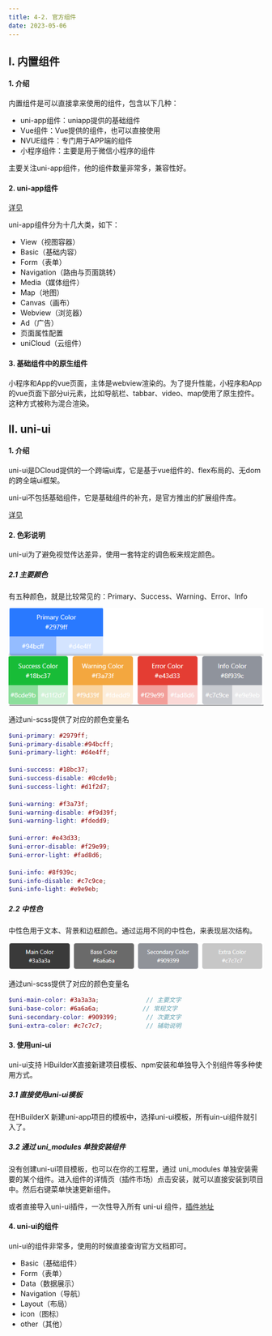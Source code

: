 ```yaml
---
title: 4-2. 官方组件
date: 2023-05-06
---
```

## Ⅰ. 内置组件

#### 1. 介绍
内置组件是可以直接拿来使用的组件，包含以下几种：
- uni-app组件：uniapp提供的基础组件
- Vue组件：Vue提供的组件，也可以直接使用
- NVUE组件：专门用于APP端的组件
- 小程序组件：主要是用于微信小程序的组件

主要关注uni-app组件，他的组件数量非常多，兼容性好。

#### 2. uni-app组件
[详见](https://uniapp.dcloud.net.cn/component/view.html#)  

 uni-app组件分为十几大类，如下：
 - View（视图容器）
 - Basic（基础内容）
 - Form（表单）
 - Navigation（路由与页面跳转）
 - Media（媒体组件）
 - Map（地图）
 - Canvas（画布）
 - Webview（浏览器）
 - Ad（广告）
 - 页面属性配置
 - uniCloud（云组件）

 #### 3. 基础组件中的原生组件
 小程序和App的vue页面，主体是webview渲染的。为了提升性能，小程序和App的vue页面下部分ui元素，比如导航栏、tabbar、video、map使用了原生控件。这种方式被称为混合渲染。

## Ⅱ. uni-ui
#### 1. 介绍
uni-ui是DCloud提供的一个跨端ui库，它是基于vue组件的、flex布局的、无dom的跨全端ui框架。

uni-ui不包括基础组件，它是基础组件的补充，是官方推出的扩展组件库。  

[详见](https://uniapp.dcloud.net.cn/component/uniui/uni-ui.html)

#### 2. 色彩说明
uni-ui为了避免视觉传达差异，使用一套特定的调色板来规定颜色。

##### 2.1 主要颜色
有五种颜色，就是比较常见的：Primary、Success、Warning、Error、Info

![4-2-1](/img/applet/uniapp/4-2-1.jpg)

通过uni-scss提供了对应的颜色变量名
```scss
$uni-primary: #2979ff;
$uni-primary-disable:#94bcff;
$uni-primary-light: #d4e4ff;

$uni-success: #18bc37;
$uni-success-disable: #8cde9b;
$uni-success-light: #d1f2d7;

$uni-warning: #f3a73f;
$uni-warning-disable: #f9d39f;
$uni-warning-light: #fdedd9;

$uni-error: #e43d33;
$uni-error-disable: #f29e99;
$uni-error-light: #fad8d6;

$uni-info: #8f939c;
$uni-info-disable: #c7c9ce;
$uni-info-light: #e9e9eb;
```

##### 2.2 中性色
中性色用于文本、背景和边框颜色。通过运用不同的中性色，来表现层次结构。

![4-2-2](/img/applet/uniapp/4-2-2.jpg)

通过uni-scss提供了对应的颜色变量名
```scss
$uni-main-color: #3a3a3a;             // 主要文字
$uni-base-color: #6a6a6a;            // 常规文字
$uni-secondary-color: #909399;        // 次要文字
$uni-extra-color: #c7c7c7;            // 辅助说明
```

#### 3. 使用uni-ui
uni-ui支持 HBuilderX直接新建项目模板、npm安装和单独导入个别组件等多种使用方式。
##### 3.1 直接使用uni-ui模板
在HBuilderX 新建uni-app项目的模板中，选择uni-ui模板，所有uin-ui组件就引入了。
##### 3.2 通过 uni_modules 单独安装组件
没有创建uni-ui项目模板，也可以在你的工程里，通过 uni_modules 单独安装需要的某个组件。进入组件的详情页（插件市场）点击安装，就可以直接安装到项目中。然后右键菜单快速更新组件。

或者直接导入uni-ui插件，一次性导入所有 uni-ui 组件，[插件地址](https://ext.dcloud.net.cn/plugin?id=55)

#### 4. uni-ui的组件
uni-ui的组件非常多，使用的时候直接查询官方文档即可。
- Basic（基础组件）
- Form（表单）
- Data（数据展示）
- Navigation（导航）
- Layout（布局）
- icon（图标）
- other（其他）